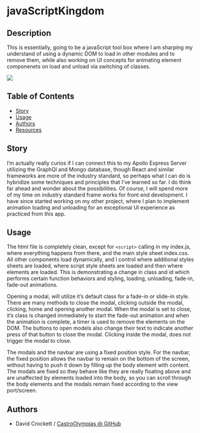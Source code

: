 # javaScriptKingdom

## Description
This is essentially, going to be a javaScript tool box where I am sharping my understand of using a dynamic DOM to load in other modules and to remove them, while also working on UI concepts for animating element componenets on load and unload via switching of classes.

<img src="media/Root Application.gif"/>

## Table of Contents
- [Story](#Story)
- [Usage](#Usage)
- [Authors](#Authors)
- [Resources](#Resources)


## Story
I’m actually really curios if I can connect this to my Apollo Express Server utilizing the GraphQl and Mongo database, though React and similar frameworks are more of the industry standard, so perhaps what I can do is hybridize some techniques and principles that I’ve learned so far. I do think far ahead and wonder about the possibilities.
Of course, I will spend more of my time on industry standard frame works for front end development. I have since started working on my other project, where I plan to implement animation loading and unloading for an exceptional UI experience as practiced from this app.

## Usage

The html file is completely clean, except for `<script>` calling in my index.js, where everything happens from there, and the main style sheet index.css. All other components load dynamically, and I control where additional styles sheets are loaded, where script style sheets are loaded and then where elements are loaded. This is demonstrating a change in class and id which performs certain function behaviors and styling, loading, unloading, fade-in, fade-out animations.

Opening a modal, will utilize it’s default class for a fade-in or slide-in style. There are many methods to close the modal, clicking outside the modal, clicking, home and opening another modal. When the modal is set to close, it’s class is changed immediately to start the fade-out animation and when the animation is complete, a timer is used to remove the elements on the DOM.
The buttons to open models also change their text to indicate another press of that button to close the modal. Clicking inside the modal, does not trigger the modal to close.

The modals and the navbar are using a fixed position style. For the navbar, the fixed position allows the navbar to remain on the bottom of the screen, without having to push it down by filling up the body element with content. The modals are fixed so they behave like they are really floating above and are unaffected by elements loaded into the body, so you can scroll through the body elements and the modals remain fixed according to the view port/screen.

## Authors

* David Crockett / <a href="https://github.com/CastroOlympias">CastroOlympias @ GitHub</a>